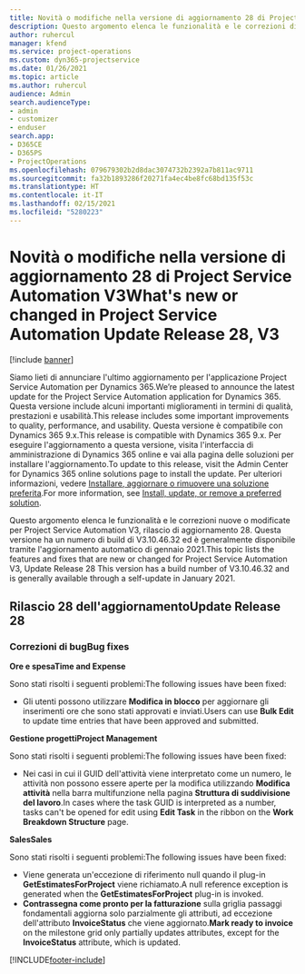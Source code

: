 ```yaml
---
title: Novità o modifiche nella versione di aggiornamento 28 di Project Service Automation V3
description: Questo argomento elenca le funzionalità e le correzioni disponibili nella versione di aggiornamento 28 di Project Service Automation V3.
author: ruhercul
manager: kfend
ms.service: project-operations
ms.custom: dyn365-projectservice
ms.date: 01/26/2021
ms.topic: article
ms.author: ruhercul
audience: Admin
search.audienceType:
- admin
- customizer
- enduser
search.app:
- D365CE
- D365PS
- ProjectOperations
ms.openlocfilehash: 079679302b2d8dac3074732b2392a7b811ac9711
ms.sourcegitcommit: fa32b1893286f20271fa4ec4be8fc68bd135f53c
ms.translationtype: HT
ms.contentlocale: it-IT
ms.lasthandoff: 02/15/2021
ms.locfileid: "5280223"
---
```

# <a name="whats-new-or-changed-in-project-service-automation-update-release-28-v3"></a><span data-ttu-id="0407d-103">Novità o modifiche nella versione di aggiornamento 28 di Project Service Automation V3</span><span class="sxs-lookup"><span data-stu-id="0407d-103">What's new or changed in Project Service Automation Update Release 28, V3</span></span>

[!include [banner](../includes/psa-now-project-operations.md)]

<span data-ttu-id="0407d-104">Siamo lieti di annunciare l'ultimo aggiornamento per l'applicazione Project Service Automation per Dynamics 365.</span><span class="sxs-lookup"><span data-stu-id="0407d-104">We’re pleased to announce the latest update for the Project Service Automation application for Dynamics 365.</span></span> <span data-ttu-id="0407d-105">Questa versione include alcuni importanti miglioramenti in termini di qualità, prestazioni e usabilità.</span><span class="sxs-lookup"><span data-stu-id="0407d-105">This release includes some important improvements to quality, performance, and usability.</span></span> <span data-ttu-id="0407d-106">Questa versione è compatibile con Dynamics 365 9.x.</span><span class="sxs-lookup"><span data-stu-id="0407d-106">This release is compatible with Dynamics 365 9.x.</span></span> <span data-ttu-id="0407d-107">Per eseguire l'aggiornamento a questa versione, visita l'interfaccia di amministrazione di Dynamics 365 online e vai alla pagina delle soluzioni per installare l'aggiornamento.</span><span class="sxs-lookup"><span data-stu-id="0407d-107">To update to this release, visit the Admin Center for Dynamics 365 online solutions page to install the update.</span></span> <span data-ttu-id="0407d-108">Per ulteriori informazioni, vedere [Installare, aggiornare o rimuovere una soluzione preferita](https://docs.microsoft.com/power-platform/admin/install-remove-preferred-solution).</span><span class="sxs-lookup"><span data-stu-id="0407d-108">For more information, see [Install, update, or remove a preferred solution](https://docs.microsoft.com/power-platform/admin/install-remove-preferred-solution).</span></span>

<span data-ttu-id="0407d-109">Questo argomento elenca le funzionalità e le correzioni nuove o modificate per Project Service Automation V3, rilascio di aggiornamento 28. Questa versione ha un numero di build di V3.10.46.32 ed è generalmente disponibile tramite l'aggiornamento automatico di gennaio 2021.</span><span class="sxs-lookup"><span data-stu-id="0407d-109">This topic lists the features and fixes that are new or changed for Project Service Automation V3, Update Release 28 This version has a build number of V3.10.46.32 and is generally available through a self-update in January 2021.</span></span>

## <a name="update-release-28"></a><span data-ttu-id="0407d-110">Rilascio 28 dell'aggiornamento</span><span class="sxs-lookup"><span data-stu-id="0407d-110">Update Release 28</span></span>

### <a name="bug-fixes"></a><span data-ttu-id="0407d-111">Correzioni di bug</span><span class="sxs-lookup"><span data-stu-id="0407d-111">Bug fixes</span></span>

<span data-ttu-id="0407d-112">**Ore e spesa**</span><span class="sxs-lookup"><span data-stu-id="0407d-112">**Time and Expense**</span></span>

<span data-ttu-id="0407d-113">Sono stati risolti i seguenti problemi:</span><span class="sxs-lookup"><span data-stu-id="0407d-113">The following issues have been fixed:</span></span>

- <span data-ttu-id="0407d-114">Gli utenti possono utilizzare **Modifica in blocco** per aggiornare gli inserimenti ore che sono stati approvati e inviati.</span><span class="sxs-lookup"><span data-stu-id="0407d-114">Users can use **Bulk Edit** to update time entries that have been approved and submitted.</span></span>

<span data-ttu-id="0407d-115">**Gestione progetti**</span><span class="sxs-lookup"><span data-stu-id="0407d-115">**Project Management**</span></span>

<span data-ttu-id="0407d-116">Sono stati risolti i seguenti problemi:</span><span class="sxs-lookup"><span data-stu-id="0407d-116">The following issues have been fixed:</span></span>

- <span data-ttu-id="0407d-117">Nei casi in cui il GUID dell'attività viene interpretato come un numero, le attività non possono essere aperte per la modifica utilizzando **Modifica attività** nella barra multifunzione nella pagina **Struttura di suddivisione del lavoro**.</span><span class="sxs-lookup"><span data-stu-id="0407d-117">In cases where the task GUID is interpreted as a number, tasks can't be opened for edit using **Edit Task** in the ribbon on the **Work Breakdown Structure** page.</span></span>

<span data-ttu-id="0407d-118">**Sales**</span><span class="sxs-lookup"><span data-stu-id="0407d-118">**Sales**</span></span>

<span data-ttu-id="0407d-119">Sono stati risolti i seguenti problemi:</span><span class="sxs-lookup"><span data-stu-id="0407d-119">The following issues have been fixed:</span></span>

- <span data-ttu-id="0407d-120">Viene generata un'eccezione di riferimento null quando il plug-in **GetEstimatesForProject** viene richiamato.</span><span class="sxs-lookup"><span data-stu-id="0407d-120">A null reference exception is generated when the **GetEstimatesForProject** plug-in is invoked.</span></span>
- <span data-ttu-id="0407d-121">**Contrassegna come pronto per la fatturazione** sulla griglia passaggi fondamentali aggiorna solo parzialmente gli attributi, ad eccezione dell'attributo **InvoiceStatus** che viene aggiornato.</span><span class="sxs-lookup"><span data-stu-id="0407d-121">**Mark ready to invoice** on the milestone grid only partially updates attributes, except for the **InvoiceStatus** attribute, which is updated.</span></span>



[!INCLUDE[footer-include](../includes/footer-banner.md)]